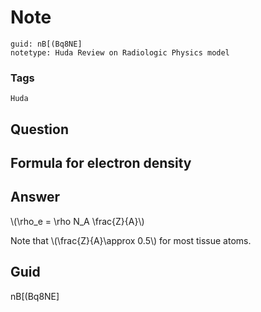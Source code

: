 # Note
```
guid: nB[(Bq8NE]
notetype: Huda Review on Radiologic Physics model
```

### Tags
```
Huda
```

## Question
<h2>Formula for electron density</h2>

## Answer
<section>
<p>\(\rho_e = \rho N_A \frac{Z}{A}\)</p>
<p>Note that \(\frac{Z}{A}\approx 0.5\) for most tissue atoms.</p>

</section>

## Guid
nB[(Bq8NE]

